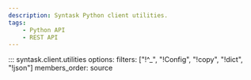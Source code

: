 ```yaml
---
description: Syntask Python client utilities.
tags:
    - Python API
    - REST API
---
```


::: syntask.client.utilities
    options:
      filters: ["!^_", "!Config", "!copy", "!dict", "!json"]
      members_order: source